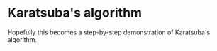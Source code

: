 # Karatsuba's algorithm

Hopefully this becomes a step-by-step demonstration of Karatsuba's algorithm.
